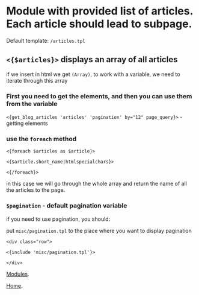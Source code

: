 
# Module with provided list of articles. Each article should lead to subpage. 
Default template:  `/articles.tpl`

## `<{$articles}>` displays an array of all articles

if we insert in html we get `(Array)`, to work with a variable, we need to iterate through this array

### First you need to get the elements, and then you can use them from the variable

`<{get_blog_articles 'articles' 'pagination' by="12" page_query}>` - getting elements

### use the `foreach` method 

`<{foreach $articles as $article}>`

   `<{$article.short_name|htmlspecialchars}>`

`<{/foreach}>`

in this case we will go through the whole array and return the name of all the articles to the page.

### `$pagination` - default pagination variable

if you need to use pagination, you should:

put `misc/pagination.tpl` to the place where you want to display pagination

`<div class="row">`

   `<{include 'misc/pagination.tpl'}>`

`</div>`


[Modules](index.md).

[Home](../index.md).
